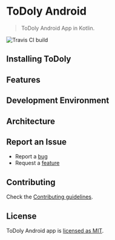 # ToDoly Android

> ToDoly Android App in Kotlin.

![Travis CI build](https://travis-ci.com/AlAskalany/todoly-android-kotlin.svg?branch=master)

## Installing ToDoly

## Features

## Development Environment

## Architecture

## Report an Issue

- Report a [bug](https://github.com/AlAskalany/todoly-android-kotlin/issues/new?template=bug_report.md)
- Request a [feature](https://github.com/AlAskalany/todoly-android-kotlin/issues/new?template=feature_request.md)

## Contributing

Check the [Contributing guidelines](https://github.com/AlAskalany/todoly-android-kotlin/blob/master/.github/CONTRIBUTING.md).

## License

ToDoly Android app is [licensed as MIT](https://github.com/AlAskalany/todoly-android-kotlin/blob/master/LICENSE).
